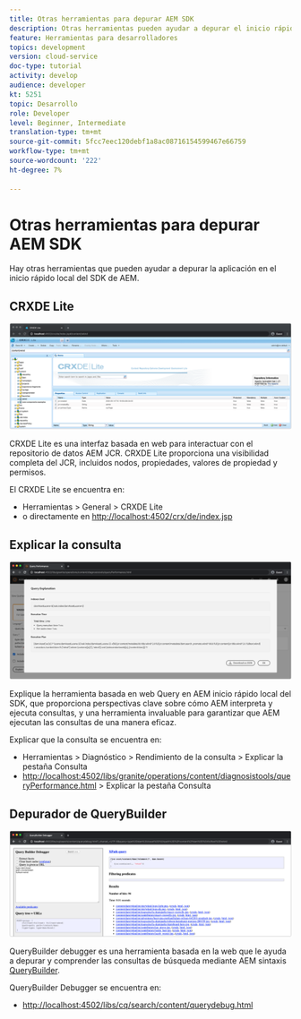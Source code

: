 ```yaml
---
title: Otras herramientas para depurar AEM SDK
description: Otras herramientas pueden ayudar a depurar el inicio rápido local del SDK de AEM.
feature: Herramientas para desarrolladores
topics: development
version: cloud-service
doc-type: tutorial
activity: develop
audience: developer
kt: 5251
topic: Desarrollo
role: Developer
level: Beginner, Intermediate
translation-type: tm+mt
source-git-commit: 5fcc7eec120debf1a8ac08716154599467e66759
workflow-type: tm+mt
source-wordcount: '222'
ht-degree: 7%

---
```



# Otras herramientas para depurar AEM SDK

Hay otras herramientas que pueden ayudar a depurar la aplicación en el inicio rápido local del SDK de AEM.

## CRXDE Lite

![CRXDE Lite](./assets/other-tools/crxde-lite.png)

CRXDE Lite es una interfaz basada en web para interactuar con el repositorio de datos AEM JCR. CRXDE Lite proporciona una visibilidad completa del JCR, incluidos nodos, propiedades, valores de propiedad y permisos.

El CRXDE Lite se encuentra en:

+ Herramientas > General > CRXDE Lite
+ o directamente en [http://localhost:4502/crx/de/index.jsp](http://localhost:4502/crx/de/index.jsp)

## Explicar la consulta

![Explicar la consulta](./assets/other-tools/explain-query.png)

Explique la herramienta basada en web Query en AEM inicio rápido local del SDK, que proporciona perspectivas clave sobre cómo AEM interpreta y ejecuta consultas, y una herramienta invaluable para garantizar que AEM ejecutan las consultas de una manera eficaz.

Explicar que la consulta se encuentra en:

+ Herramientas > Diagnóstico > Rendimiento de la consulta > Explicar la pestaña Consulta
+ [http://localhost:4502/libs/granite/operations/content/diagnosistools/queryPerformance.html](http://localhost:4502/libs/granite/operations/content/diagnosistools/queryPerformance.html)  > Explicar la pestaña Consulta

## Depurador de QueryBuilder

![Depurador de QueryBuilder](./assets/other-tools/query-debugger.png)

QueryBuilder debugger es una herramienta basada en la web que le ayuda a depurar y comprender las consultas de búsqueda mediante AEM sintaxis [QueryBuilder](https://docs.adobe.com/content/help/en/experience-manager-65/developing/platform/query-builder/querybuilder-api.html).

QueryBuilder Debugger se encuentra en:

+ [http://localhost:4502/libs/cq/search/content/querydebug.html](http://localhost:4502/libs/cq/search/content/querydebug.html)

